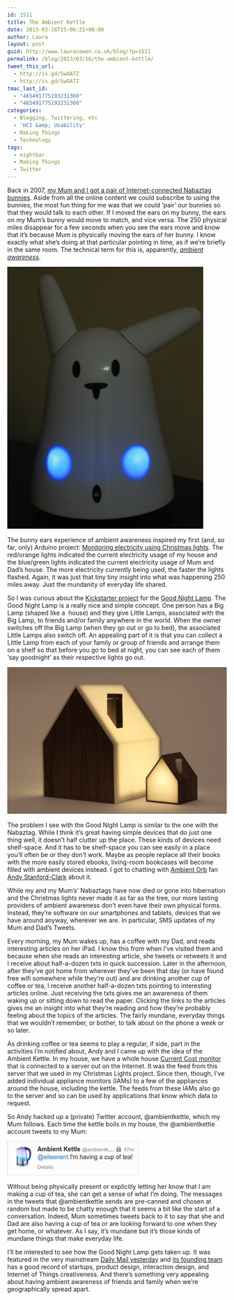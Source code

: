 ```yaml
---
id: 1511
title: The Ambient Kettle
date: 2013-03-16T15:06:21+00:00
author: Laura
layout: post
guid: http://www.lauracowen.co.uk/blog/?p=1511
permalink: /blog/2013/03/16/the-ambient-kettle/
tweet_this_url:
  - http://is.gd/SwOATZ
  - http://is.gd/SwOATZ
tmac_last_id:
  - "465491775193231360"
  - "465491775193231360"
categories:
  - Blogging, Twittering, etc
  - 'HCI &amp; Usability'
  - Making Things
  - Technology
tags:
  - eightbar
  - Making Things
  - Twitter
---
```

<p style="text-align: left;">
  Back in 2007, <a title="My new friend blog post" href="/blog/2007/05/24/my-new-friend/">my Mum and I got a pair of Internet-connected Nabaztag bunnies</a>. Aside from all the online content we could subscribe to using the bunnies, the most fun thing for me was that we could &#8216;pair&#8217; our bunnies so that they would talk to each other. If I moved the ears on my bunny, the ears on my Mum&#8217;s bunny would move to match, and vice versa. The 250 physical miles disappear for a few seconds when you see the ears move and know that it&#8217;s because Mum is physically moving the ears of her bunny. I know exactly what she&#8217;s doing at that particular pointing in time, as if we&#8217;re briefly in the same room. The technical term for this is, apparently, <a title="Ambient awareness on Wikipedia" href="http://en.wikipedia.org/wiki/Ambient_awareness" target="_blank"><em>ambient awareness</em></a>.
</p>

![My Nabaztag bunny](/assets/uploads/2013/03/bunny.jpg)

<p style="text-align: left;">
  The bunny ears experience of ambient awareness inspired my first (and, so far, only) Arduino project: <a title="Electricity monitoring with Christmas lights and Arduino" href="/blog/2010/02/09/electricity-monitoring-with-christmas-lights-and-arduino/">Monitoring electricity using Christmas lights</a>. The red/orange lights indicated the current electricity usage of my house and the blue/green lights indicated the current electricity usage of Mum and Dad&#8217;s house. The more electricity currently being used, the faster the lights flashed. Again, it was just that tiny tiny insight into what was happening 250 miles away. Just the mundanity of everyday life shared.
</p>

<p style="text-align: left;">
  So I was curious about the <a title="Kickstarter project for Good Night Lamp" href="http://www.kickstarter.com/projects/designswarm/good-night-lamp/" target="_blank">Kickstarter project</a> for the <a title="Good Night Lamp website" href="http://goodnightlamp.com/" target="_blank">Good Night Lamp</a>. The Good Night Lamp is a really nice and simple concept. One person has a Big Lamp (shaped like a  house) and they give Little Lamps, associated with the Big Lamp, to friends and/or family anywhere in the world. When the owner switches off the Big Lamp (when they go out or go to bed), the associated Little Lamps also switch off. An appealing part of it is that you can collect a Little Lamp from each of your family or group of friends and arrange them on a shelf so that before you go to bed at night, you can see each of them &#8216;say goodnight&#8217; as their respective lights go out.
</p>

![Good-Night-Lamp](/assets/uploads/2013/03/Good-Night-Lamp-9.jpg)

<p style="text-align: left;">
  The problem I see with the Good Night Lamp is similar to the one with the Nabaztag. While I think it&#8217;s great having simple devices that do just one thing well, it doesn&#8217;t half clutter up the place. These kinds of devices need shelf-space. And it has to be shelf-space you can see easily in a place you&#8217;ll often be or they don&#8217;t work. Maybe as people replace all their books with the more easily stored ebooks, living-room bookcases will become filled with ambient devices instead. I got to chatting with <a title="Ambient Orb website" href="http://www.ambientdevices.com/about/consumer-devices" target="_blank">Ambient Orb</a> fan <a title="@andysc on Twitter" href="https://twitter.com/andysc" target="_blank">Andy Stanford-Clark</a> about it.
</p>

<p style="text-align: left;">
  While my and my Mum&#8217;s&#8217; Nabaztags have now died or gone into hibernation and the Christmas lights never made it as far as the tree, our more lasting providers of ambient awareness don&#8217;t even have their own physical forms. Instead, they&#8217;re software on our smartphones and tablets, devices that we have around anyway, wherever we are. In particular, SMS updates of my Mum and Dad&#8217;s Tweets.
</p>

<p style="text-align: left;">
  Every morning, my Mum wakes up, has a coffee with my Dad, and reads interesting articles on her iPad. I know this from when I&#8217;ve visited them and because when she reads an interesting article, she tweets or retweets it and I receive about half-a-dozen txts in quick succession. Later in the afternoon, after they&#8217;ve got home from wherever they&#8217;ve been that day (or have found free wifi somewhere while they&#8217;re out) and are drinking another cup of coffee or tea, I receive another half-a-dozen txts pointing to interesting articles online. Just receiving the txts gives me an awareness of them waking up or sitting down to read the paper. Clicking the links to the articles gives me an insight into what they&#8217;re reading and how they&#8217;re probably feeling about the topics of the articles. The fairly mundane, everyday things that we wouldn&#8217;t remember, or bother, to talk about on the phone a week or so later.
</p>

<p style="text-align: left;">
  As drinking coffee or tea seems to play a regular, if side, part in the activities I&#8217;m notified about, Andy and I came up with the idea of the Ambient Kettle. In my house, we have a whole house <a title="Current Cost website" href="http://currentcost.co.uk/" target="_blank">Current Cost monitor</a> that is connected to a server out on the Internet. It was the feed from this server that we used in my Christmas Lights project. Since then, though, I&#8217;ve added individual appliance monitors (IAMs) to a few of the appliances around the house, including the kettle. The feeds from these IAMs also go to the server and so can be used by applications that know which data to request.
</p>

<p style="text-align: left;">
  So Andy hacked up a (private) Twitter account, @ambientkettle, which my Mum follows. Each time the kettle boils in my house, the @ambientkettle account tweets to my Mum:
</p>

![@ambientkettle tweets](/assets/uploads/2013/03/kettle-tweet.png)

<p style="text-align: left;">
  Without being physically present or explicitly letting her know that I am making a cup of tea, she can get a sense of what I&#8217;m doing. The messages in the tweets that @ambientkettle sends are pre-canned and chosen at random but made to be chatty enough that it seems a bit like the start of a conversation. Indeed, Mum sometimes tweets back to it to say that she and Dad are also having a cup of tea or are looking forward to one when they get home, or whatever. As I say, it&#8217;s mundane but it&#8217;s those kinds of mundane things that make everyday life.
</p>

<p style="text-align: left;">
  I&#8217;ll be interested to see how the Good Night Lamp gets taken up. It was featured in the very mainstream <a title="@GNLteam's tweet about Daily Mail article" href="https://twitter.com/GNLteam/status/312626544336064512" target="_blank">Daily Mail yesterday</a> and <a title="Good Night Lamp team" href="http://goodnightlamp.com/team/" target="_blank">its founding team</a> has a good record of startups, product design, interaction design, and Internet of Things creativeness. And there&#8217;s something very appealing about having ambient awareness of friends and family when we&#8217;re geographically spread apart.
</p>
